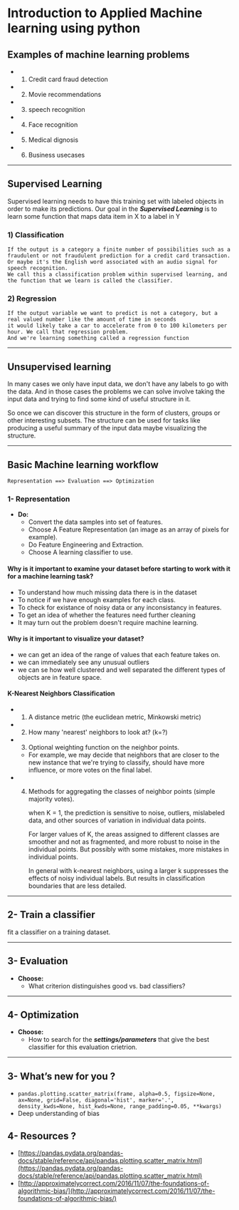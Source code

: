 # Introduction to Applied Machine learning using python


## Examples of machine learning problems

- 1) Credit card fraud detection
- 2) Movie recommendations
- 3) speech recognition
- 4) Face recognition
- 5) Medical dignosis
- 6) Business usecases

---

## Supervised Learning

Supervised learning needs to have this training set with labeled objects in order to make its predictions.
Our goal in the ***Supervised Learning*** is to learn some function that maps data item in X to a label in Y


### 1) Classification

    If the output is a category a finite number of possibilities such as a fraudulent or not fraudulent prediction for a credit card transaction.
    Or maybe it's the English word associated with an audio signal for speech recognition. 
    We call this a classification problem within supervised learning, and the function that we learn is called the classifier.


### 2) Regression 

    If the output variable we want to predict is not a category, but a real valued number like the amount of time in seconds 
    it would likely take a car to accelerate from 0 to 100 kilometers per hour. We call that regression problem. 
    And we're learning something called a regression function

---

## Unsupervised learning

In many cases we only have input data, we don't have any labels to go with the data. And in those cases the problems we can solve involve taking the input data and trying to find some kind of useful structure in it.

So once we can discover this structure in the form of clusters, groups or other interesting subsets. The structure can be used for tasks like producing a useful summary of the input data maybe visualizing the structure.

---

## Basic Machine learning workflow

`Representation ==> Evaluation ==> Optimization`

### 1- Representation

- **Do:**
    - Convert the data samples into set of features.
    - Choose A Feature Representation (an image as an array of pixels for example).
    - Do Feature Engineering and Extraction. 
    - Choose A learning classifier to use.

#### Why is it important to examine your dataset before starting to work with it for a machine learning task?

- To understand how much missing data there is in the dataset
- To notice if we have enough examples for each class.
- To check for existance of noisy data or any inconsistancy in features.
- To get an idea of whether the features need further cleaning
- It may turn out the problem doesn't require machine learning.

#### Why is it important to visualize your dataset?

- we can get an idea of the range of values that each feature takes on.
- we can immediately see any unusual outliers 
- we can se how well clustered and well separated the different types of objects are in feature space. 


#### K-Nearest Neighbors Classification

- 1. A distance metric (the euclidean metric, Minkowski metric)
- 2. How many 'nearest' neighbors to look at? (k=?)
- 3. Optional weighting function on the neighbor points.
    - For example, we may decide that neighbors that are closer to the new instance that we're trying to classify, should have more influence, or more votes on the final label.
- 4. Methods for aggregating the classes of neighbor points (simple majority votes).

     when K = 1, the prediction is sensitive to noise, outliers, mislabeled data, and other sources of variation in individual data points.
     
     For larger values of K, the areas assigned to different classes are smoother and not as fragmented, and more robust to noise in the individual points. But possibly with some mistakes, more mistakes in individual points.
     
     In general with k-nearest neighbors, using a larger k suppresses the effects of noisy individual labels. But results in classification boundaries that are less detailed.


---

## 2- Train a classifier

fit a classifier on a training dataset.

---
## 3- Evaluation 

- **Choose:**
    -  What criterion distinguishes good vs. bad classifiers?

---
## 4- Optimization

- **Choose:**
    - How to search for the ***settings/parameters*** that give the best classifier for this evaluation crietrion.


---
3- What’s new for you ?
-

- `pandas.plotting.scatter_matrix(frame, alpha=0.5, figsize=None, ax=None, grid=False, diagonal='hist', marker='.', density_kwds=None, hist_kwds=None, range_padding=0.05, **kwargs)`
- Deep understanding of bias


4- Resources ? 
-
- [https://pandas.pydata.org/pandas-docs/stable/reference/api/pandas.plotting.scatter_matrix.html](https://pandas.pydata.org/pandas-docs/stable/reference/api/pandas.plotting.scatter_matrix.html)
- [http://approximatelycorrect.com/2016/11/07/the-foundations-of-algorithmic-bias/](http://approximatelycorrect.com/2016/11/07/the-foundations-of-algorithmic-bias/)